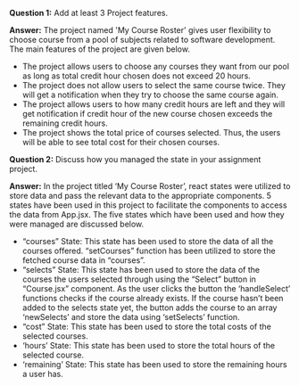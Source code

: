 **Question 1:** Add at least 3 Project features.

**Answer:** The project named 'My Course Roster' gives user flexibility to choose course from a pool of subjects related to software development. The main features of the project are given below.

- The project allows users to choose any courses they want from our pool as long as total credit hour chosen does not exceed 20 hours. 
- The project does not allow users to select the same course twice. They will get a notification when they try to choose the same course again. 
- The project allows users to how many credit hours are left and they will get notification if credit hour of the new course chosen exceeds the remaining credit hours. 
- The project shows the total price of courses selected. Thus, the users will be able to see total cost for their chosen courses. 

**Question 2:** Discuss how you managed the state in your assignment project.

**Answer:** In the project titled ‘My Course Roster’, react states were utilized to store data and pass the relevant data to the appropriate components. 5 states have been used in this project to facilitate the components to access the data from App.jsx. The five states which have been used and how they were managed are discussed below.

- “courses” State: This state has been used to store the data of all the courses offered. “setCourses” function has been utilized to store the fetched course data in “courses”.
- “selects” State: This state has been used to store the data of the courses the users selected through using the “Select” button in “Course.jsx” component. As the user clicks the button the ‘handleSelect’ functions checks if the course already exists. If the course hasn’t been added to the selects state yet, the button adds the course to an array ‘newSelects’ and store the data using ‘setSelects’ function. 
- “cost” State: This state has been used to store the total costs of the selected courses.
- ‘hours’ State: This state has been used to store the total hours of the selected course.
- ‘remaining’ State: This state has been used to store the remaining hours a user has. 
